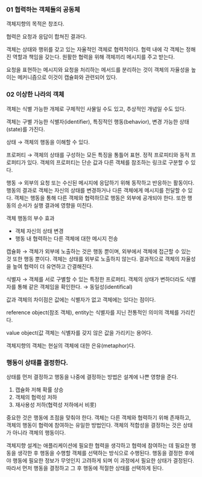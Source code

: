### 01 협력하는 객체들의 공동체

객체지향의 목적은 창조다. 

협력은 요청과 응답이 합쳐진 결과다. 

객체는 상태와 행위를 갖고 있는 자율적인 객체로 협력적이다. 협력 내에 각 객체는 정해진 역할과 책임을 갖는다. 원활한 협력을 위해 객체끼리 메시지를 주고 받는다.

요청을 표현하는 메시지와 요청을 처리하는 메서드를 분리하는 것이 객체의 자율성을 높이는 메커니즘으로 이것이 캡슐화와 관련되어 있다.

### 02 이상한 나라의 객체

객체는 식별 가능한 개체로 구체적인 사물일 수도 있고, 추상적인 개념일 수도 있다. 

객체는 구별 가능한 식별자(identifier), 특징적인 행동(behavior), 변경 가능한 상태(state)를 가진다. 

상태 → 객체의 행동을 이해할 수 있다.

프로퍼티 → 객체의 상태를 구성하는 모든 특징을 통틀어 표현. 정적 프로피티와 동적 프로퍼티가 있다. 객체의 프로퍼티는 단순 값과 다른 객체를 참조하는 링크로 구분할 수 있다.

행동 → 외부의 요청 또는 수신된 메시지에 응답하기 위해 동작하고 반응하는 활동이다. 행동의 결과로 객체는 자신의 상태를 변경하거나 다른 객체에게 메시지를 전달할 수 있다. 객체는 행동을 통해 다른 객체와 협력하므로 행동은 외부에 공개되야 한다. 또한 행동의 순서가 실행 결과에 영향을 미친다.

객체 행동의 부수 효과

- 객체 자신의 상태 변경
- 행동 내 협력하는 다른 객체에 대한 메시지 전송

캡슐화 → 객체가 외부에 노출하는 것은 행동 뿐이며, 외부에서 객체에 접근할 수 있는 것 또한 행동 뿐이다. 객체는 상태를 외부로 노출하지 않는다. 결과적으로 객체의 자율성을 높여 협력이 더 유연하고 간결해진다. 

식별자 → 객체를 서로 구별할 수 있는 특정한 프로퍼티. 객체의 상태가 변하더라도 식별자를 통해 같은 객체임을 확인한다. → 동일성(identifical)

값과 객체의 차이점은 값에는 식별자가 없고 객체에는 있다는 점이다. 

reference object(참조 객체), entity는 식별자를 지닌 전통적인 의미의 객체를 가리킨다.

value object(값 객체는 식별자를 갖지 않은 값을 가리키는 용어다. 

객체지향의 객체는 현실의 객체에 대한 은유(metaphor)다. 

### 행동이 상태를 결정한다.

상태를 먼저 결정하고 행동을 나중에 결정하는 방법은 설계에 나쁜 영향을 준다. 

1. 캡슐화 저해 확률 상승
2. 객체의 협력성 저하
3. 재사용성 저하(협력성 저하에서 비롯)

중요한 것은 행동에 초점을 맞춰야 한다. 객체는 다른 객체와 협력하기 위해 존재하고, 객체의 행동이 협력에 참여하는 유일한 방법인다. 객체의 적합성을 결정하는 것은 상태가 아니라 객체의 행동이다. 

객체지향 설계는 애플리케이션에 필요한 협력을 생각하고 협력에 참여하는 데 필요한 행동을 생각한 후 행동을 수행할 객체를 선택하는 방식으로 수행된다. 행동을 결정한 후에야 행동에 필요한 정보가 무엇인지 고려하게 되며 이 과정에서 필요한 상태가 결정된다. 따라서 먼저 행동을 결정하고 그 후 행동에 적절한 상태를 선택하게 된다.